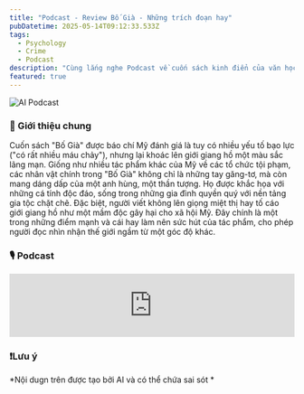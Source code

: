 ```yaml
---
title: "Podcast - Review Bố Già - Những trích đoạn hay"
pubDatetime: 2025-05-14T09:12:33.533Z
tags:
  - Psychology
  - Crime
  - Podcast
description: "Cùng lắng nghe Podcast về cuốn sách kinh điển của văn học thế giới này nhé."
featured: true
---
```

![AI Podcast](https://i.imgur.com/OvsXeWr.jpeg)

### 📖 Giới thiệu chung
Cuốn sách "Bố Già" được báo chí Mỹ đánh giá là tuy có nhiều yếu tố bạo lực ("có rất nhiều máu chảy"), nhưng lại khoác lên giới giang hồ một màu sắc lãng mạn. Giống như nhiều tác phẩm khác của Mỹ về các tổ chức tội phạm, các nhân vật chính trong "Bố Già" không chỉ là những tay găng-tơ, mà còn mang dáng dấp của một anh hùng, một thần tượng. Họ được khắc họa với những cá tính độc đáo, sống trong những gia đình quyền quý với nền tảng gia tộc chặt chẽ. Đặc biệt, người viết không lên giọng miệt thị hay tố cáo giới giang hồ như một mầm độc gây hại cho xã hội Mỹ. Đây chính là một trong những điểm mạnh và cái hay làm nên sức hút của tác phẩm, cho phép người đọc nhìn nhận thế giới ngầm từ một góc độ khác.

### 🎙️ Podcast

<iframe width="100%" height="112" frameborder="0" scrolling="no" style="width: 100%; height: 112px;  overflow: hidden;" src="https://podcast.dunghoang.net/@bookaholic/episodes/review-sach-b-gia-mario-puzo/embed/light-transparent"></iframe>

### ❗Lưu ý
*Nội dugn trên được tạo bởi AI và có thể chứa sai sót *
